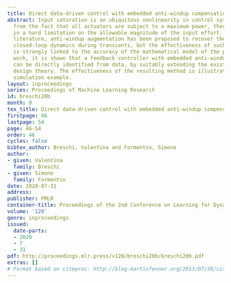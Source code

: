 ```yaml
---
title: Direct data-driven control with embedded anti-windup compensation
abstract: Input saturation is an ubiquitous nonlinearity in control systems and arises
  from the fact that all actuators are subject to a maximum power, thereby resulting
  in a hard limitation on the allowable magnitude of the input effort. In the scientific
  literature, anti-windup augmentation has been proposed to recover the desired linear
  closed-loop dynamics during transients, but the effectiveness of such a compensation
  is strongly linked to the accuracy of the mathematical model of the plant. In this
  work, it is shown that a feedback controller with embedded anti-windup compensator
  can be directly identified from data, by suitably extending the existing data-driven
  design theory. The effectiveness of the resulting method is illustrated on a benchmark
  simulation example.
layout: inproceedings
series: Proceedings of Machine Learning Research
id: breschi20b
month: 0
tex_title: Direct data-driven control with embedded anti-windup compensation
firstpage: 46
lastpage: 54
page: 46-54
order: 46
cycles: false
bibtex_author: Breschi, Valentina and Formentin, Simone
author:
- given: Valentina
  family: Breschi
- given: Simone
  family: Formentin
date: 2020-07-31
address: 
publisher: PMLR
container-title: Proceedings of the 2nd Conference on Learning for Dynamics and Control
volume: '120'
genre: inproceedings
issued:
  date-parts:
  - 2020
  - 7
  - 31
pdf: http://proceedings.mlr.press/v120/breschi20b/breschi20b.pdf
extras: []
# Format based on citeproc: http://blog.martinfenner.org/2013/07/30/citeproc-yaml-for-bibliographies/
---
```


